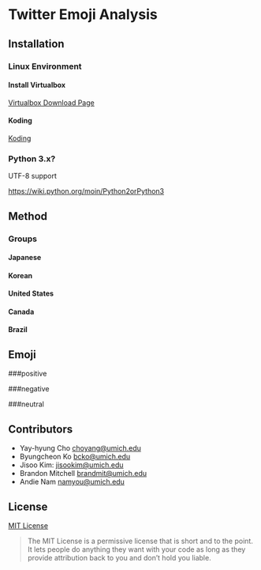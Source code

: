 # Twitter Emoji Analysis



## Installation

### Linux Environment

#### Install Virtualbox
[Virtualbox Download Page](https://www.virtualbox.org/wiki/Downloads)

#### Koding
[Koding](https://koding.com/R/bcko)

### Python 3.x?

UTF-8 support

https://wiki.python.org/moin/Python2orPython3


## Method



### Groups

#### Japanese
#### Korean
#### United States
#### Canada
#### Brazil

## Emoji 
###positive

###negative

###neutral


## Contributors
* Yay-hyung Cho choyang@umich.edu
* Byungcheon Ko bcko@umich.edu
* Jisoo Kim: jisookim@umich.edu
* Brandon Mitchell brandmit@umich.edu
* Andie Nam namyou@umich.edu

## License
[MIT License](https://github.com/bcko/twitter_emoji/blob/master/LICENSE)
> The MIT License is a permissive license that is short and to the point. It lets people do anything they want with your code as long as they provide attribution back to you and don’t hold you liable.
